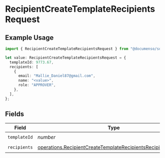 # RecipientCreateTemplateRecipientsRequest

## Example Usage

```typescript
import { RecipientCreateTemplateRecipientsRequest } from "@documenso/sdk-typescript/models/operations";

let value: RecipientCreateTemplateRecipientsRequest = {
  templateId: 9773.67,
  recipients: [
    {
      email: "Mallie_Daniel87@gmail.com",
      name: "<value>",
      role: "APPROVER",
    },
  ],
};
```

## Fields

| Field                                                                                                                                          | Type                                                                                                                                           | Required                                                                                                                                       | Description                                                                                                                                    |
| ---------------------------------------------------------------------------------------------------------------------------------------------- | ---------------------------------------------------------------------------------------------------------------------------------------------- | ---------------------------------------------------------------------------------------------------------------------------------------------- | ---------------------------------------------------------------------------------------------------------------------------------------------- |
| `templateId`                                                                                                                                   | *number*                                                                                                                                       | :heavy_check_mark:                                                                                                                             | N/A                                                                                                                                            |
| `recipients`                                                                                                                                   | [operations.RecipientCreateTemplateRecipientsRecipientRequest](../../models/operations/recipientcreatetemplaterecipientsrecipientrequest.md)[] | :heavy_check_mark:                                                                                                                             | N/A                                                                                                                                            |